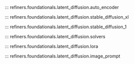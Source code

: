 ::: refiners.foundationals.latent_diffusion.auto_encoder

::: refiners.foundationals.latent_diffusion.stable_diffusion_xl

::: refiners.foundationals.latent_diffusion.stable_diffusion_1

::: refiners.foundationals.latent_diffusion.solvers

::: refiners.foundationals.latent_diffusion.lora

::: refiners.foundationals.latent_diffusion.image_prompt
